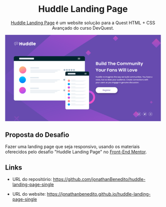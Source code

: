 <h1 align="center">
  Huddle Landing Page
</h1>
<p align="center">
  <a href="https://jonathanbenedito.github.io/huddle-landing-page-single" target="_blank">Huddle Landing Page</a> é um website solução  para a Quest HTML + CSS Avançado do curso DevQuest.
</p>

![demo](design/desktop-design.png)

## Proposta do Desafio

Fazer uma landing page que seja responsivo, usando os materiais oferecidos pelo desafio "Huddle Landing Page" no <a href="https://www.frontendmentor.io/challenges/huddle-landing-page-with-a-single-introductory-section-B_2Wvxgi0">Front-End Mentor</a>.

## Links

- URL do repositório: <a href="https://github.com/jonathanBenedito/huddle-landing-page-single" target="_blank">https://github.com/jonathanBenedito/huddle-landing-page-single</a>

- URL do website: <a href="https://jonathanbenedito.github.io/huddle-landing-page-single" target="_blank">https://jonathanbenedito.github.io/huddle-landing-page-single</a>

